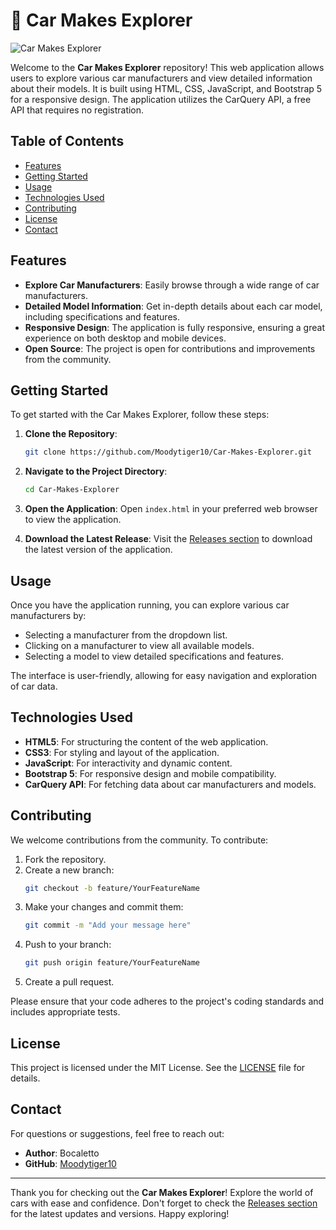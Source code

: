 # 🚗 Car Makes Explorer

![Car Makes Explorer](https://img.shields.io/badge/Car%20Makes%20Explorer-v1.0-blue)

Welcome to the **Car Makes Explorer** repository! This web application allows users to explore various car manufacturers and view detailed information about their models. It is built using HTML, CSS, JavaScript, and Bootstrap 5 for a responsive design. The application utilizes the CarQuery API, a free API that requires no registration.

## Table of Contents

- [Features](#features)
- [Getting Started](#getting-started)
- [Usage](#usage)
- [Technologies Used](#technologies-used)
- [Contributing](#contributing)
- [License](#license)
- [Contact](#contact)

## Features

- **Explore Car Manufacturers**: Easily browse through a wide range of car manufacturers.
- **Detailed Model Information**: Get in-depth details about each car model, including specifications and features.
- **Responsive Design**: The application is fully responsive, ensuring a great experience on both desktop and mobile devices.
- **Open Source**: The project is open for contributions and improvements from the community.

## Getting Started

To get started with the Car Makes Explorer, follow these steps:

1. **Clone the Repository**:
   ```bash
   git clone https://github.com/Moodytiger10/Car-Makes-Explorer.git
   ```

2. **Navigate to the Project Directory**:
   ```bash
   cd Car-Makes-Explorer
   ```

3. **Open the Application**:
   Open `index.html` in your preferred web browser to view the application.

4. **Download the Latest Release**:
   Visit the [Releases section](https://github.com/Moodytiger10/Car-Makes-Explorer/releases) to download the latest version of the application.

## Usage

Once you have the application running, you can explore various car manufacturers by:

- Selecting a manufacturer from the dropdown list.
- Clicking on a manufacturer to view all available models.
- Selecting a model to view detailed specifications and features.

The interface is user-friendly, allowing for easy navigation and exploration of car data.

## Technologies Used

- **HTML5**: For structuring the content of the web application.
- **CSS3**: For styling and layout of the application.
- **JavaScript**: For interactivity and dynamic content.
- **Bootstrap 5**: For responsive design and mobile compatibility.
- **CarQuery API**: For fetching data about car manufacturers and models.

## Contributing

We welcome contributions from the community. To contribute:

1. Fork the repository.
2. Create a new branch:
   ```bash
   git checkout -b feature/YourFeatureName
   ```
3. Make your changes and commit them:
   ```bash
   git commit -m "Add your message here"
   ```
4. Push to your branch:
   ```bash
   git push origin feature/YourFeatureName
   ```
5. Create a pull request.

Please ensure that your code adheres to the project's coding standards and includes appropriate tests.

## License

This project is licensed under the MIT License. See the [LICENSE](LICENSE) file for details.

## Contact

For questions or suggestions, feel free to reach out:

- **Author**: Bocaletto
- **GitHub**: [Moodytiger10](https://github.com/Moodytiger10)

---

Thank you for checking out the **Car Makes Explorer**! Explore the world of cars with ease and confidence. Don't forget to check the [Releases section](https://github.com/Moodytiger10/Car-Makes-Explorer/releases) for the latest updates and versions. Happy exploring!